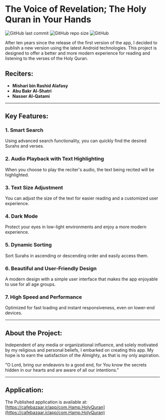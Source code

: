 # The Voice of Revelation; The Holy Quran in Your Hands

![GitHub last commit](https://img.shields.io/github/last-commit/ahmadpanah/Holy-Quran)
![GitHub repo size](https://img.shields.io/github/repo-size/ahmadpanah/Holy-Quran)
![GitHub](https://img.shields.io/github/license/ahmadpanah/Holy-Quran)

After ten years since the release of the first version of the app, I decided to publish a new version using the latest Android technologies. This project is designed to offer a better and more modern experience for reading and listening to the verses of the Holy Quran.

## Reciters:
- **Mishari bin Rashid Alafasy**
- **Abu Bakr Al-Shatri**
- **Nasser Al-Qatami**

---

## Key Features:

### 1. **Smart Search**  
Using advanced search functionality, you can quickly find the desired Surahs and verses.

### 2. **Audio Playback with Text Highlighting**  
When you choose to play the reciter's audio, the text being recited will be highlighted.

### 3. **Text Size Adjustment**  
You can adjust the size of the text for easier reading and a customized user experience.

### 4. **Dark Mode**  
Protect your eyes in low-light environments and enjoy a more modern experience.

### 5. **Dynamic Sorting**  
Sort Surahs in ascending or descending order and easily access them.

### 6. **Beautiful and User-Friendly Design**  
A modern design with a simple user interface that makes the app enjoyable to use for all age groups.

### 7. **High Speed and Performance**  
Optimized for fast loading and instant responsiveness, even on lower-end devices.

---

## About the Project:

Independent of any media or organizational influence, and solely motivated by my religious and personal beliefs, I embarked on creating this app. My hope is to earn the satisfaction of the Almighty, as that is my only aspiration.

"O Lord, bring our endeavors to a good end, for You know the secrets hidden in our hearts and are aware of all our intentions."

---

## Application:
The Published application is available at:  
[https://cafebazaar.ir/app/com.Hamp.HolyQuran](https://cafebazaar.ir/app/com.Hamp.HolyQuran)
